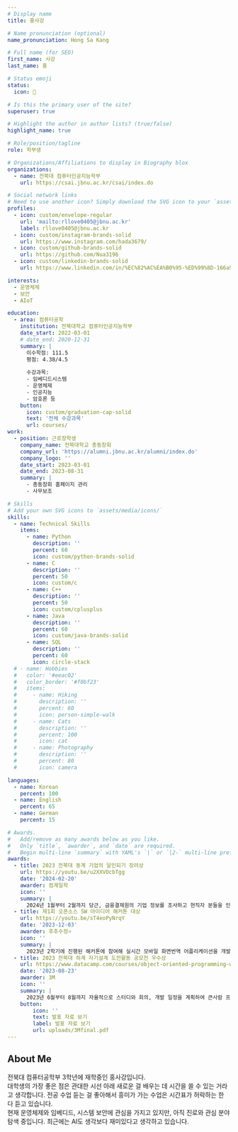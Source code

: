 ```yaml
---
# Display name
title: 홍사강

# Name pronunciation (optional)
name_pronunciation: Hong Sa Kang

# Full name (for SEO)
first_name: 사강
last_name: 홍

# Status emoji
status:
  icon: 💭

# Is this the primary user of the site?
superuser: true

# Highlight the author in author lists? (true/false)
highlight_name: true

# Role/position/tagline
role: 학부생

# Organizations/Affiliations to display in Biography blox
organizations:
  - name: 전북대 컴퓨터인공지능학부
    url: https://csai.jbnu.ac.kr/csai/index.do

# Social network links
# Need to use another icon? Simply download the SVG icon to your `assets/media/icons/` folder.
profiles:
  - icon: custom/envelope-regular
    url: 'mailto:rllove0405@jbnu.ac.kr'
    label: rllove0405@jbnu.ac.kr
  - icon: custom/instagram-brands-solid
    url: https://www.instagram.com/hada3679/
  - icon: custom/github-brands-solid
    url: https://github.com/Nua3196
  - icon: custom/linkedin-brands-solid
    url: https://www.linkedin.com/in/%EC%82%AC%EA%B0%95-%ED%99%8D-166a9a306/

interests:
  - 운영체제
  - 보안
  - AIoT

education:
  - area: 컴퓨터공학
    institution: 전북대학교 컴퓨터인공지능학부
    date_start: 2022-03-01
    # date_end: 2020-12-31
    summary: |
      이수학점: 111.5
      평점: 4.38/4.5
      
      수강과목:
      - 임베디드시스템
      - 운영체제
      - 인공지능
      - 암호론 등
    button:
      icon: custom/graduation-cap-solid
      text: '전체 수강과목'
      url: courses/
work:
  - position: 근로장학생
    company_name: 전북대학교 총동창회
    company_url: 'https://alumni.jbnu.ac.kr/alumni/index.do'
    company_logo: ''
    date_start: 2023-03-01
    date_end: 2023-08-31
    summary: |
      - 총동창회 홈페이지 관리
      - 사무보조

# Skills
# Add your own SVG icons to `assets/media/icons/`
skills:
  - name: Technical Skills
    items:
      - name: Python
        description: ''
        percent: 60
        icon: custom/python-brands-solid
      - name: C
        description: ''
        percent: 50
        icon: custom/c
      - name: C++
        description: ''
        percent: 50
        icon: custom/cplusplus
      - name: Java
        description: ''
        percent: 60
        icon: custom/java-brands-solid
      - name: SQL
        description: ''
        percent: 60
        icon: circle-stack
  # - name: Hobbies
  #   color: '#eeac02'
  #   color_border: '#f0bf23'
  #   items:
  #     - name: Hiking
  #       description: ''
  #       percent: 60
  #       icon: person-simple-walk
  #     - name: Cats
  #       description: ''
  #       percent: 100
  #       icon: cat
  #     - name: Photography
  #       description: ''
  #       percent: 80
  #       icon: camera

languages:
  - name: Korean
    percent: 100
  - name: English
    percent: 65
  - name: German
    percent: 15

# Awards.
#   Add/remove as many awards below as you like.
#   Only `title`, `awarder`, and `date` are required.
#   Begin multi-line `summary` with YAML's `|` or `|2-` multi-line prefix and indent 2 spaces below.
awards:
  - title: 2023 전북대 동계 기업의 달인되기 장려상
    url: https://youtu.be/u2XXVOcbTgg
    date: '2024-02-20'
    awarder: 컴계일학
    icon: ''
    summary: |
      2024년 1월부터 2월까지 당근, 금융결제원의 기업 정보를 조사하고 현직자 분들을 인터뷰해 기업과 직무에 대해 조사하는 활동을 진행했습니다.
  - title: 제1회 오픈소스 SW 아이디어 해커톤 대상
    url: https://youtu.be/sT4eoPyNrqY
    date: '2023-12-03'
    awarder: 후추수정⭐️
    icon: ''
    summary: |
      2023년 2학기에 진행된 해커톤에 참여해 실시간 모바일 화면번역 어플리케이션을 개발했습니다. 프론트엔드 역할을 수행했습니다. 
  - title: 2023 전북대 하계 자기설계 도전활동 공모전 우수상
    url: https://www.datacamp.com/courses/object-oriented-programming-with-s3-and-r6-in-r
    date: '2023-08-23'
    awarder: 3M
    icon: ''
    summary: |
      2023년 6월부터 8월까지 자율적으로 스터디와 회의, 개발 일정을 계획하여 큰사람 프로젝트 관리 어플리케이션을 개발하는 활동을 진행했습니다.
    button:
        icon: ''
        text: 발표 자료 보기
        label: 발표 자료 보기
        url: uploads/3Mfinal.pdf
---
```


## About Me

전북대 컴퓨터공학부 3학년에 재학중인 홍사강입니다.  
대학생의 가장 좋은 점은 관대한 시선 아래 새로운 걸 배우는 데 시간을 쓸 수 있는 거라고 생각합니다. 전공 수업 듣는 걸 좋아해서 흥미가 가는 수업은 시간표가 허락하는 한 다 듣고 있습니다.  
현재 운영체제와 임베디드, 시스템 보안에 관심을 가지고 있지만, 아직 진로와 관심 분야 탐색 중입니다. 최근에는 AI도 생각보다 재미있다고 생각하고 있습니다.